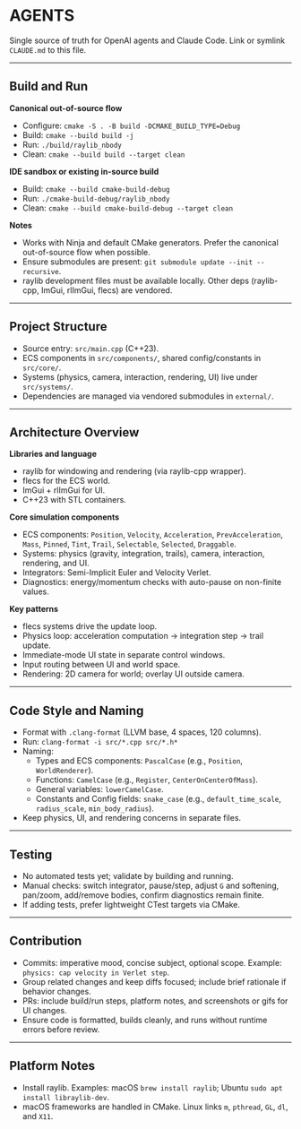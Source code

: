 # AGENTS

Single source of truth for OpenAI agents and Claude Code. Link or symlink `CLAUDE.md` to this file.

---

## Build and Run

**Canonical out-of-source flow**

- Configure: `cmake -S . -B build -DCMAKE_BUILD_TYPE=Debug`
- Build: `cmake --build build -j`
- Run: `./build/raylib_nbody`
- Clean: `cmake --build build --target clean`

**IDE sandbox or existing in-source build**

- Build: `cmake --build cmake-build-debug`
- Run: `./cmake-build-debug/raylib_nbody`
- Clean: `cmake --build cmake-build-debug --target clean`

**Notes**

- Works with Ninja and default CMake generators. Prefer the canonical out-of-source flow when possible.
- Ensure submodules are present: `git submodule update --init --recursive`.
- raylib development files must be available locally. Other deps (raylib-cpp, ImGui, rlImGui, flecs) are vendored.

---

## Project Structure

- Source entry: `src/main.cpp` (C++23).
- ECS components in `src/components/`, shared config/constants in `src/core/`.
- Systems (physics, camera, interaction, rendering, UI) live under `src/systems/`.
- Dependencies are managed via vendored submodules in `external/`.

---

## Architecture Overview

**Libraries and language**

- raylib for windowing and rendering (via raylib-cpp wrapper).
- flecs for the ECS world.
- ImGui + rlImGui for UI.
- C++23 with STL containers.

**Core simulation components**

- ECS components: `Position`, `Velocity`, `Acceleration`, `PrevAcceleration`, `Mass`,
  `Pinned`, `Tint`, `Trail`, `Selectable`, `Selected`, `Draggable`.
- Systems: physics (gravity, integration, trails), camera, interaction, rendering, and UI.
- Integrators: Semi-Implicit Euler and Velocity Verlet.
- Diagnostics: energy/momentum checks with auto-pause on non-finite values.

**Key patterns**

- flecs systems drive the update loop.
- Physics loop: acceleration computation → integration step → trail update.
- Immediate-mode UI state in separate control windows.
- Input routing between UI and world space.
- Rendering: 2D camera for world; overlay UI outside camera.

---

## Code Style and Naming

- Format with `.clang-format` (LLVM base, 4 spaces, 120 columns).
- Run: `clang-format -i src/*.cpp src/*.h*`
- Naming:
  - Types and ECS components: `PascalCase` (e.g., `Position`, `WorldRenderer`).
  - Functions: `CamelCase` (e.g., `Register`, `CenterOnCenterOfMass`).
  - General variables: `lowerCamelCase`.
  - Constants and Config fields: `snake_case` (e.g., `default_time_scale`, `radius_scale`, `min_body_radius`).
- Keep physics, UI, and rendering concerns in separate files.

---

## Testing

- No automated tests yet; validate by building and running.
- Manual checks: switch integrator, pause/step, adjust `G` and softening, pan/zoom, add/remove bodies, confirm diagnostics remain finite.
- If adding tests, prefer lightweight CTest targets via CMake.

---

## Contribution

- Commits: imperative mood, concise subject, optional scope. Example: `physics: cap velocity in Verlet step`.
- Group related changes and keep diffs focused; include brief rationale if behavior changes.
- PRs: include build/run steps, platform notes, and screenshots or gifs for UI changes.
- Ensure code is formatted, builds cleanly, and runs without runtime errors before review.

---

## Platform Notes

- Install raylib. Examples: macOS `brew install raylib`; Ubuntu `sudo apt install libraylib-dev`.
- macOS frameworks are handled in CMake. Linux links `m`, `pthread`, `GL`, `dl`, and `X11`.
